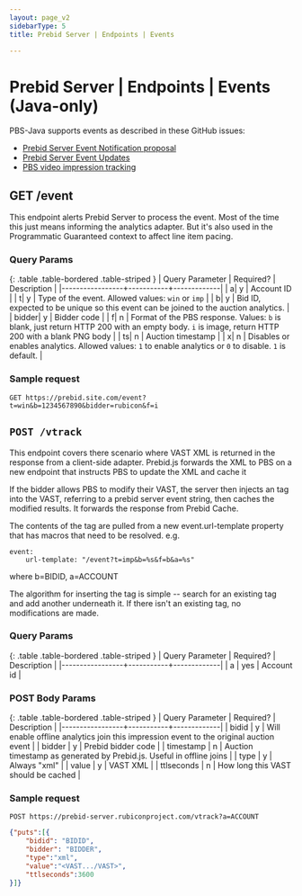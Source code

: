 ```yaml
---
layout: page_v2
sidebarType: 5
title: Prebid Server | Endpoints | Events

---
```


# Prebid Server | Endpoints | Events (Java-only)

PBS-Java supports events as described in these GitHub issues:

- [Prebid Server Event Notification proposal](https://github.com/prebid/prebid-server/issues/800)
- [Prebid Server Event Updates](https://github.com/prebid/prebid-server/issues/1202)
- [PBS video impression tracking](https://github.com/prebid/prebid-server/issues/1015)

## GET /event

This endpoint alerts Prebid Server to process the event. Most of the time this just means informing the analytics adapter. But it's also used in the Programmatic Guaranteed context to affect line item pacing.

### Query Params

{: .table .table-bordered .table-striped }
| Query Parameter | Required? | Description |
|-----------------+-----------+-------------|
| a| y | Account ID |
| t| y | Type of the event. Allowed values: `win` or `imp` |
| b| y | Bid ID, expected to be unique so this event can be joined to the auction analytics. |
| bidder| y | Bidder code |
| f| n | Format of the PBS response. Values: `b` is blank, just return HTTP 200 with an empty body. `i` is image, return HTTP 200 with a blank PNG body |
| ts| n | Auction timestamp |
| x| n | Disables or enables analytics. Allowed values: `1` to enable analytics or `0` to disable. `1` is default. |

### Sample request

```
GET https://prebid.site.com/event?t=win&b=1234567890&bidder=rubicon&f=i
```

## `POST /vtrack` 

This endpoint covers there scenario where VAST XML is returned in the response from a client-side adapter. Prebid.js forwards the XML to PBS on a new endpoint that instructs PBS to update the XML and cache it

If the bidder allows PBS to modify their VAST, the server then injects an <impression> tag into the VAST, referring to a prebid server event string, then caches the modified results. It forwards the response from Prebid Cache.

The contents of the <impression> tag are pulled from a new event.url-template property that has macros that need to be resolved. e.g.

```
event:
    url-template: "/event?t=imp&b=%s&f=b&a=%s"
```
where b=BIDID, a=ACCOUNT

The algorithm for inserting the <impression> tag is simple -- search for an existing <impression> tag and add another underneath it. If there isn't an existing <impression> tag, no modifications are made. 


### Query Params

{: .table .table-bordered .table-striped }
| Query Parameter | Required? | Description |
|-----------------+-----------+-------------|
| a | yes | Account id |

### POST Body Params

{: .table .table-bordered .table-striped }
| Query Parameter | Required? | Description |
|-----------------+-----------+-------------|
| bidid | y | Will enable offline analytics join this impression event to the original auction event |
| bidder | y | Prebid bidder code |
| timestamp | n | Auction timestamp as generated by Prebid.js. Useful in offline joins |
| type | y | Always "xml" |
| value | y | VAST XML |
| ttlseconds | n | How long this VAST should be cached |

### Sample request

`POST https://prebid-server.rubiconproject.com/vtrack?a=ACCOUNT`

```json
{"puts":[{
    "bidid": "BIDID",
    "bidder": "BIDDER",
    "type":"xml",
    "value":"<VAST.../VAST>",
    "ttlseconds":3600
}]}
```

